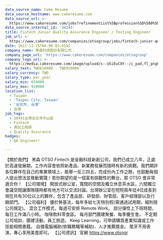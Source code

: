 ```yaml
---
data_source_name: Cake Resume
data_source_hostname: www.cakeresume.com
data_source_url: >-
  https://www.cakeresume.com/jobs?refinementList%5Bprofession%5D%5B0%5D=engineering_qa-engineer&refinementList%5Bsalary_currency%5D=TWD&range%5Bsalary_range%5D%5Bmin%5D=800096
data_source_internal_id: '34243'
title: Fintech Junior Quality Assurance Engineer / Testing Engineer
job_url: >-
  https://www.cakeresume.com/companies/otsogroup/jobs/fintech-junior-quality-assurance
date: 2021-11-15T06:08:02.419Z
company_name: 黑森科技股份有限公司
company_page_url: 'https://www.cakeresume.com/companies/otsogroup'
company_logo_url: >-
  https://media.cakeresume.com/image/upload/s--USiEuC8Y--/c_pad,fl_png8,h_200,w_200/v1643184131/o5n76hfb33f0gd1mh3wq.png
salary_text: TWD650000 - TWD910000
salary_currency: TWD
salary_type: per_year
salary_min: 650000
salary_max: 910000
location_list:
  - Taiwan
  - 'Taipei City, Taiwan'
  - '台北市, 台灣'
  - 台灣
job_tags:
  - 10491台灣台北市中山區
  - Fintech
  - 測試工程師
  - Quality Assurance
badges:
  - QA Engineerr

---
```


【關於我們】 黑森 OTSO Fintech 是金融科技新創公司，我們已成立八年，正處於高速發展期，工作內容會依照新產品、新業務發展而隨時有新的挑戰。我們期許各位夥伴在自己的專業領域上，能舉一反三四五，完成份內工作之餘，也鼓勵每個人提出想法並推動實踐！若你期望的是一個富有挑戰性的舞台，那 OTSO 會非常適合你！ 【公司環境】 開放式辦公室，寬闊的空間及獨立休息茶水區，六間獨立會議空間讓團隊隨時都有地方可以交流討論。台灣辦公室在短短兩年從4位成長到現在共有30位以上的夥伴，包含了產品部、研發部、財管部、客戶經理部以及行銷部門。 【公司福利】 優於勞基法，每年多給七天特別假(需通過試用期，細則按公司規定)。 混合工作模式，每週可安排 Remote Work。 部分彈性上下班時間，每日工作滿八小時。 咖啡飲料零食區。 每月部門團建聚餐、每季慶生會。 不定期公司培訓、團建活動、員工旅遊。 Keep Learning，可申請購買產業知識或工作技能相關書籍。 自備電腦補助(依職務職等補助)、人才推薦獎金。 尾牙不用表演，專心享用美食即可。 【公司資訊】 官網 https://www.otsogr